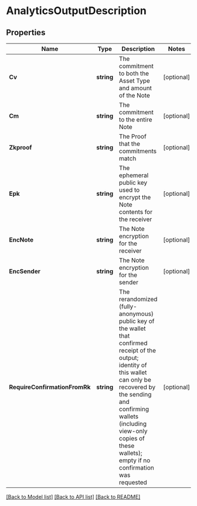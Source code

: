 # AnalyticsOutputDescription

## Properties
Name | Type | Description | Notes
------------ | ------------- | ------------- | -------------
**Cv** | **string** | The commitment to both the Asset Type and amount of the Note | [optional] 
**Cm** | **string** | The commitment to the entire Note | [optional] 
**Zkproof** | **string** | The Proof that the commitments match | [optional] 
**Epk** | **string** | The ephemeral public key used to encrypt the Note contents for the receiver | [optional] 
**EncNote** | **string** | The Note encryption for the receiver | [optional] 
**EncSender** | **string** | The Note encryption for the sender | [optional] 
**RequireConfirmationFromRk** | **string** | The rerandomized (fully-anonymous) public key of the wallet that confirmed receipt of the output; identity of this wallet can only be recovered by the sending and confirming wallets (including view-only copies of these wallets); empty if no confirmation was requested | [optional] 

[[Back to Model list]](../README.md#documentation-for-models) [[Back to API list]](../README.md#documentation-for-api-endpoints) [[Back to README]](../README.md)


